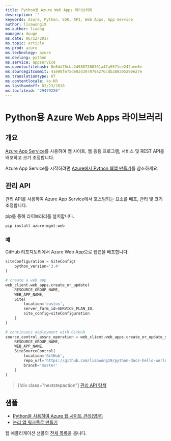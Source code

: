 ```yaml
---
title: Python용 Azure Web Apps 라이브러리
description: ''
keywords: Azure, Python, SDK, API, Web Apps, App Service
author: lisawong19
ms.author: liwong
manager: douge
ms.date: 06/12/2017
ms.topic: article
ms.prod: azure
ms.technology: azure
ms.devlang: python
ms.service: appservice
ms.openlocfilehash: 8e8dd78cbc2d5887308361a47a9571ce242aee6e
ms.sourcegitcommit: 41e90fe75de03d397079a276cdb388305290e27e
ms.translationtype: HT
ms.contentlocale: ko-KR
ms.lasthandoff: 02/23/2018
ms.locfileid: "29479226"
---
```

# <a name="azure-web-apps-libraries-for-python"></a>Python용 Azure Web Apps 라이브러리

## <a name="overview"></a>개요

[Azure App Service](/azure/app-service)를 사용하여 웹 사이트, 웹 응용 프로그램, 서비스 및 REST API를 배포하고 크기 조정합니다.

Azure App Service를 시작하려면 [Azure에서 Python 웹앱 만들기](/azure/app-service-web/app-service-web-get-started-python)를 참조하세요.

## <a name="management-api"></a>관리 API

관리 API를 사용하여 Azure App Service에서 호스팅되는 요소를 배포, 관리 및 크기 조정합니다.

pip를 통해 라이브러리를 설치합니다.

```bash
pip install azure-mgmt-web
```

### <a name="example"></a>예

GitHub 리포지토리에서 Azure Web App으로 웹앱을 배포합니다.

```python
siteConfiguration = SiteConfig(
    python_version='3.4'
)

# create a web app
web_client.web_apps.create_or_update(
    RESOURCE_GROUP_NAME,
    WEB_APP_NAME,
    Site(
        location='eastus',
        server_farm_id=SERVICE_PLAN_ID,
        site_config=siteConfiguration
    )
)

# continuous deployment with GitHub
source_control_async_operation = web_client.web_apps.create_or_update_source_control(
    RESOURCE_GROUP_NAME,
    WEB_APP_NAME,
    SiteSourceControl(
        location='GitHub',
        repo_url='https://github.com/lisawong19/python-docs-hello-world',
        branch='master'
    )
)
```
> [!div class="nextstepaction"]
> [관리 API 탐색](/python/api/overview/azure/webapps/management)

## <a name="samples"></a>샘플 

* [Python을 사용하여 Azure 웹 사이트 관리(영문)][1]
* [논리 앱 워크플로 만들기][2]
 
웹 애플리케이션 샘플의 [전체 목록](https://azure.microsoft.com/en-us/resources/samples/?platform=python&term=web-app)을 봅니다.

[1]: https://azure.microsoft.com/resources/samples/app-service-web-python-manage
[2]: ../docs-ref-conceptual/python-sdk-azure-samples-logic-app-workflow.md